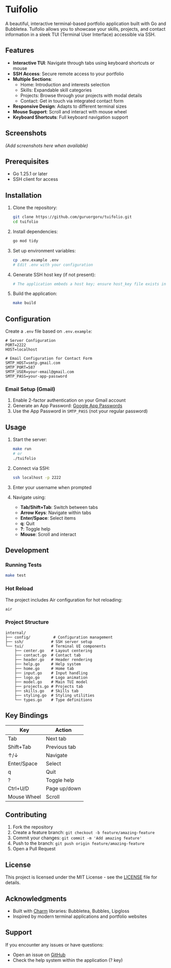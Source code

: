 # Tuifolio

A beautiful, interactive terminal-based portfolio application built with Go and Bubbletea. Tuifolio allows you to showcase your skills, projects, and contact information in a sleek TUI (Terminal User Interface) accessible via SSH.

## Features

- **Interactive TUI**: Navigate through tabs using keyboard shortcuts or mouse
- **SSH Access**: Secure remote access to your portfolio
- **Multiple Sections**:
  - Home: Introduction and interests selection
  - Skills: Expandable skill categories
  - Projects: Browse through your projects with modal details
  - Contact: Get in touch via integrated contact form
- **Responsive Design**: Adapts to different terminal sizes
- **Mouse Support**: Scroll and interact with mouse wheel
- **Keyboard Shortcuts**: Full keyboard navigation support

## Screenshots

*(Add screenshots here when available)*

## Prerequisites

- Go 1.25.1 or later
- SSH client for access

## Installation

1. Clone the repository:
   ```bash
   git clone https://github.com/guruorgoru/tuifolio.git
   cd tuifolio
   ```

2. Install dependencies:
   ```bash
   go mod tidy
   ```

3. Set up environment variables:
   ```bash
   cp .env.example .env
   # Edit .env with your configuration
   ```

4. Generate SSH host key (if not present):
   ```bash
   # The application embeds a host key; ensure host_key file exists in internal/config/
   ```

5. Build the application:
   ```bash
   make build
   ```

## Configuration

Create a `.env` file based on `.env.example`:

```env
# Server Configuration
PORT=2222
HOST=localhost

# Email Configuration for Contact Form
SMTP_HOST=smtp.gmail.com
SMTP_PORT=587
SMTP_USER=your-email@gmail.com
SMTP_PASS=your-app-password
```

### Email Setup (Gmail)

1. Enable 2-factor authentication on your Gmail account
2. Generate an App Password: [Google App Passwords](https://support.google.com/accounts/answer/185833)
3. Use the App Password in `SMTP_PASS` (not your regular password)

## Usage

1. Start the server:
   ```bash
   make run
   # or
   ./tuifolio
   ```

2. Connect via SSH:
   ```bash
   ssh localhost -p 2222
   ```

3. Enter your username when prompted

4. Navigate using:
   - **Tab/Shift+Tab**: Switch between tabs
   - **Arrow Keys**: Navigate within tabs
   - **Enter/Space**: Select items
   - **q**: Quit
   - **?**: Toggle help
   - **Mouse**: Scroll and interact

## Development

### Running Tests

```bash
make test
```

### Hot Reload

The project includes Air configuration for hot reloading:

```bash
air
```

### Project Structure

```
internal/
├── config/          # Configuration management
├── ssh/            # SSH server setup
└── tui/            # Terminal UI components
    ├── center.go   # Layout centering
    ├── contact.go  # Contact tab
    ├── header.go   # Header rendering
    ├── help.go     # Help system
    ├── home.go     # Home tab
    ├── input.go    # Input handling
    ├── logo.go     # Logo animation
    ├── model.go    # Main TUI model
    ├── projects.go # Projects tab
    ├── skills.go   # Skills tab
    ├── styling.go  # Styling utilities
    └── types.go    # Type definitions
```

## Key Bindings

| Key | Action |
|-----|--------|
| Tab | Next tab |
| Shift+Tab | Previous tab |
| ↑/↓ | Navigate |
| Enter/Space | Select |
| q | Quit |
| ? | Toggle help |
| Ctrl+U/D | Page up/down |
| Mouse Wheel | Scroll |

## Contributing

1. Fork the repository
2. Create a feature branch: `git checkout -b feature/amazing-feature`
3. Commit your changes: `git commit -m 'Add amazing feature'`
4. Push to the branch: `git push origin feature/amazing-feature`
5. Open a Pull Request

## License

This project is licensed under the MIT License - see the [LICENSE](LICENSE) file for details.

## Acknowledgments

- Built with [Charm](https://charm.sh/) libraries: Bubbletea, Bubbles, Lipgloss
- Inspired by modern terminal applications and portfolio websites

## Support

If you encounter any issues or have questions:

- Open an issue on [GitHub](https://github.com/guruorgoru/tuifolio/issues)
- Check the help system within the application (? key)